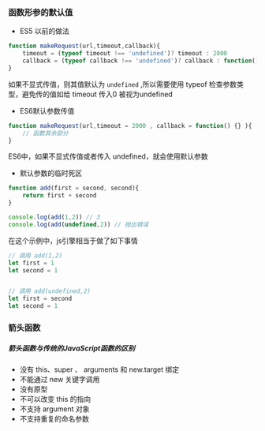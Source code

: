 ### 函数形参的默认值
- ES5 以前的做法
```javascript
function makeRequest(url,timeout,callback){
    timeout = (typeof timeout !== 'undefined')? timeout : 2000 
    callback = (typeof callback !== 'undefined')? callback : function() { }
}
```
如果不显式传值，则其值默认为 `undefined` ,所以需要使用 typeof 检查参数类型，避免传的值如给 timeout 传入0 被视为undefined

- ES6默认参数传值

```javascript
function makeRequest(url,timeout = 2000 , callback = function() {} ){
    // 函数其余部分
}

```
ES6中，如果不显式传值或者传入 undefined，就会使用默认参数

- 默认参数的临时死区

```js
function add(first = second, second){
    return first + second
}

console.log(add(1,2)) // 3
console.log(add(undefined,2)) // 抛出错误
```
在这个示例中，js引擎相当于做了如下事情
```js
// 调用 add(1,2)
let first = 1
let second = 1 


// 调用 add(undefined,2)
let first = second
let second = 1
```

### 箭头函数

##### 箭头函数与传统的JavaScript函数的区别
- 没有 this、super 、 arguments 和 new.target 绑定
- 不能通过 new 关键字调用
- 没有原型
- 不可以改变 this 的指向
- 不支持 argument 对象
- 不支持重复的命名参数

